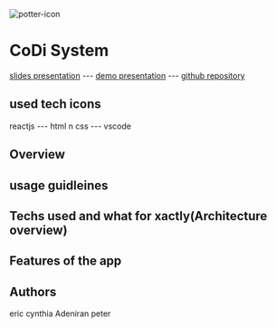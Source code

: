 
![potter-icon](https://github.com/user-attachments/assets/bea734c8-2b41-424f-9a51-0d3bf139dc7a)
# CoDi System
[slides presentation](https://docs.google.com/presentation/d/1gooQWk4-7NrpdCslglNQyvHTrPSzRlYN4ydLw8UD2F4/edit?usp=sharing) ---
[demo presentation](https://docs.google.com/presentation/d/1gooQWk4-7NrpdCslglNQyvHTrPSzRlYN4ydLw8UD2F4/edit?usp=sharing) ---
[github repository](https://docs.google.com/presentation/d/1gooQWk4-7NrpdCslglNQyvHTrPSzRlYN4ydLw8UD2F4/edit?usp=sharing)

## used tech icons
reactjs --- html n css --- vscode
## Overview

## usage guidleines

## Techs used and what for xactly(Architecture overview)

## Features of the app

## Authors
eric 
cynthia
Adeniran
peter

